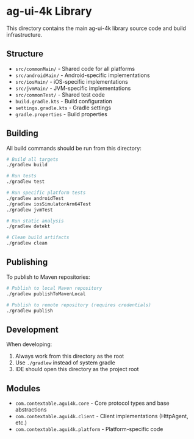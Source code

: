 # ag-ui-4k Library

This directory contains the main ag-ui-4k library source code and build infrastructure.

## Structure

- `src/commonMain/` - Shared code for all platforms
- `src/androidMain/` - Android-specific implementations
- `src/iosMain/` - iOS-specific implementations
- `src/jvmMain/` - JVM-specific implementations
- `src/commonTest/` - Shared test code
- `build.gradle.kts` - Build configuration
- `settings.gradle.kts` - Gradle settings
- `gradle.properties` - Build properties

## Building

All build commands should be run from this directory:

```bash
# Build all targets
./gradlew build

# Run tests
./gradlew test

# Run specific platform tests
./gradlew androidTest
./gradlew iosSimulatorArm64Test
./gradlew jvmTest

# Run static analysis
./gradlew detekt

# Clean build artifacts
./gradlew clean
```

## Publishing

To publish to Maven repositories:

```bash
# Publish to local Maven repository
./gradlew publishToMavenLocal

# Publish to remote repository (requires credentials)
./gradlew publish
```

## Development

When developing:
1. Always work from this directory as the root
2. Use `./gradlew` instead of system gradle
3. IDE should open this directory as the project root

## Modules

- `com.contextable.agui4k.core` - Core protocol types and base abstractions
- `com.contextable.agui4k.client` - Client implementations (HttpAgent, etc.)
- `com.contextable.agui4k.platform` - Platform-specific code